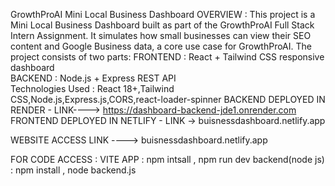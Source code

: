 GrowthProAI Mini Local Business Dashboard
OVERVIEW : 
This project is a Mini Local Business Dashboard built as part of the GrowthProAI Full Stack Intern Assignment. It simulates how small businesses can view their SEO content and Google Business data, a core use case for GrowthProAI.
The project consists of two parts:
FRONTEND :  React + Tailwind CSS responsive dashboard  
BACKEND : Node.js + Express REST API  
Technologies Used : 
  React 18+,Tailwind CSS,Node.js,Express.js,CORS,react-loader-spinner
  BACKEND DEPLOYED IN RENDER - LINK----> https://dashboard-backend-jde1.onrender.com
  FRONTEND DEPLOYED IN NETLIFY - LINK -> buisnessdashboard.netlify.app

  WEBSITE ACCESS LINK ----> buisnessdashboard.netlify.app

  FOR CODE ACCESS :
  VITE APP : npm intsall ,
             npm run dev 
  backend(node js) : npm install ,
                     node backend.js

